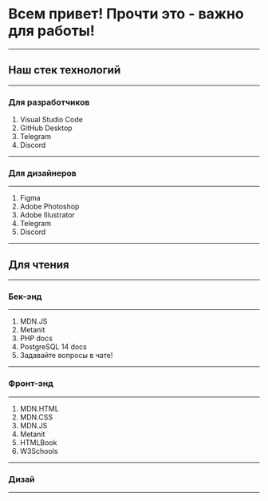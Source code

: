 # Всем привет! Прочти это - важно для работы!
---
## Наш стек технологий
---
### Для разработчиков
1. Visual Studio Code
2. GitHub Desktop
3. Telegram
4. Discord
---
### Для дизайнеров
---
1. Figma
2. Adobe Photoshop
3. Adobe Illustrator
4. Telegram
5. Discord
---
## Для чтения
---
### Бек-энд
---
1. MDN.JS
2. Metanit
3. PHP docs
4. PostgreSQL 14 docs
5. Задавайте вопросы в чате!
---
### Фронт-энд
---
1. MDN.HTML
2. MDN.CSS
3. MDN.JS
4. Metanit
5. HTMLBook
6. W3Schools
---
### Дизай
---